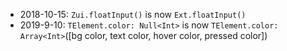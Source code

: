 * 2018-10-15: `Zui.floatInput()` is now `Ext.floatInput()`
* 2019-9-10: `TElement.color: Null<Int>` is now `TElement.color: Array<Int>`([bg color, text color, hover color, pressed color])